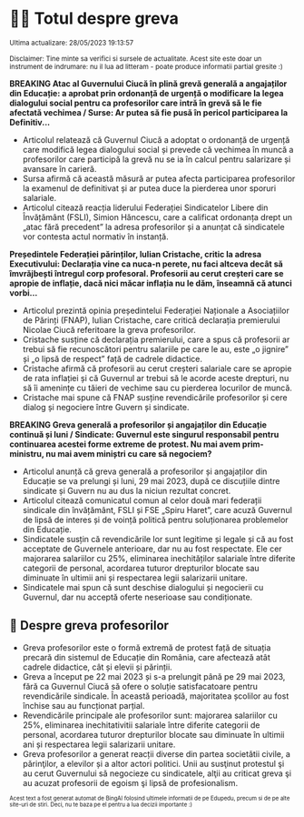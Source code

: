 # 👩‍🏫 Totul despre greva
<sub>Ultima actualizare: 28/05/2023 19:13:57</sub>

<sub>Disclaimer: Tine minte sa verifici si sursele de actualitate. Acest site este doar un instrument de indrumare: nu il lua ad litteram - poate produce informatii partial gresite :)</sub>

**BREAKING Atac al Guvernului Ciucă în plină grevă generală a angajaților din Educație: a aprobat prin ordonanță de urgență o modificare la legea dialogului social pentru ca profesorilor care intră în grevă să le fie afectată vechimea / Surse:  Ar putea să fie pusă în pericol participarea la Definitiv...**

- Articolul relatează că Guvernul Ciucă a adoptat o ordonanță de urgență care modifică legea dialogului social și prevede că vechimea în muncă a profesorilor care participă la grevă nu se ia în calcul pentru salarizare și avansare în carieră.
- Sursa afirmă că această măsură ar putea afecta participarea profesorilor la examenul de definitivat și ar putea duce la pierderea unor sporuri salariale.
- Articolul citează reacția liderului Federației Sindicatelor Libere din Învățământ (FSLI), Simion Hăncescu, care a calificat ordonanța drept un „atac fără precedent” la adresa profesorilor și a anunțat că sindicatele vor contesta actul normativ în instanță.

**Președintele Federației părinților, Iulian Cristache, critic la adresa Executivului: Declarația vine ca nuca-n perete, nu faci altceva decât să îmvrăjbești întregul corp profesoral. Profesorii au cerut creșteri care se apropie de inflație, dacă nici măcar inflația nu le dăm, înseamnă că atunci vorbi...**

- Articolul prezintă opinia președintelui Federației Naționale a Asociațiilor de Părinți (FNAP), Iulian Cristache, care critică declarația premierului Nicolae Ciucă referitoare la greva profesorilor.
- Cristache susține că declarația premierului, care a spus că profesorii ar trebui să fie recunoscători pentru salariile pe care le au, este „o jignire” și „o lipsă de respect” față de cadrele didactice.
- Cristache afirmă că profesorii au cerut creșteri salariale care se apropie de rata inflației și că Guvernul ar trebui să le acorde aceste drepturi, nu să îi amenințe cu tăieri de vechime sau cu pierderea locurilor de muncă.
- Cristache mai spune că FNAP susține revendicările profesorilor și cere dialog și negociere între Guvern și sindicate.

**BREAKING Greva generală a profesorilor și angajaților din Educație continuă și luni / Sindicate: Guvernul este singurul responsabil pentru continuarea acestei forme extreme de protest. Nu mai avem prim-ministru, nu mai avem miniștri cu care să negociem?**

- Articolul anunță că greva generală a profesorilor și angajaților din Educație se va prelungi și luni, 29 mai 2023, după ce discuțiile dintre sindicate și Guvern nu au dus la niciun rezultat concret.
- Articolul citează comunicatul comun al celor două mari federații sindicale din învățământ, FSLI și FSE „Spiru Haret”, care acuză Guvernul de lipsă de interes și de voință politică pentru soluționarea problemelor din Educație.
- Sindicatele susțin că revendicările lor sunt legitime și legale și că au fost acceptate de Guvernele anterioare, dar nu au fost respectate. Ele cer majorarea salariilor cu 25%, eliminarea inechităților salariale între diferite categorii de personal, acordarea tuturor drepturilor blocate sau diminuate în ultimii ani și respectarea legii salarizarii unitare.
- Sindicatele mai spun că sunt deschise dialogului și negocierii cu Guvernul, dar nu acceptă oferte neserioase sau condiționate.

## 🏫 Despre greva profesorilor

- Greva profesorilor este o formă extremă de protest față de situația precară din sistemul de Educație din România, care afectează atât cadrele didactice, cât și elevii și părinții.
- Greva a început pe 22 mai 2023 și s-a prelungit până pe 29 mai 2023, fără ca Guvernul Ciucă să ofere o soluție satisfacatoare pentru revendicările sindicale. În această perioadă, majoritatea școlilor au fost închise sau au funcționat parțial.
- Revendicările principale ale profesorilor sunt: majorarea salariilor cu 25%, eliminarea inechitativitii salariale între diferite categorii de personal, acordarea tuturor drepturilor blocate sau diminuate în ultimii ani și respectarea legii salarizarii unitare.
- Greva profesorilor a generat reacții diverse din partea societǎtii civile, a pǎrinţilor, a elevilor și a altor actori politici. Unii au susţinut protestul şi au cerut Guvernului sǎ negocieze cu sindicatele, alţii au criticat greva şi au acuzat profesorii de egoism şi lipsǎ de profesionalism.


<sub><sub>Acest text a fost generat automat de BingAI folosind ultimele informatii de pe Edupedu, precum si de pe alte site-uri de stiri. Deci, nu te baza pe el pentru a lua decizii importante :)</sub></sub>